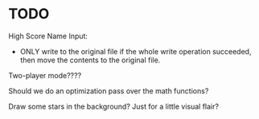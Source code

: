 TODO
=======================================================================================================

High Score Name Input:
* ONLY write to the original file if the whole write operation succeeded, then move the contents to the original file.

Two-player mode????

Should we do an optimization pass over the math functions?

Draw some stars in the background? Just for a little visual flair?
